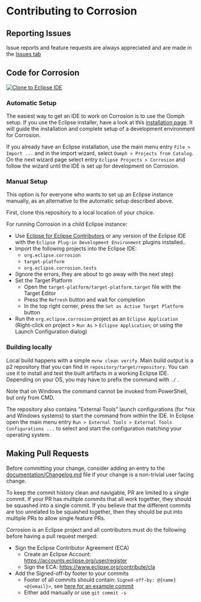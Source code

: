 # Contributing to Corrosion

## Reporting Issues
Issue reports and feature requests are always appreciated and are made in the [Issues tab](https://github.com/eclipse/corrosion/issues)

## Code for Corrosion

<a href="https://mickaelistria.github.io/redirctToEclipseIDECloneCommand/redirect.html"><img src="https://mickaelistria.github.io/redirctToEclipseIDECloneCommand/cloneToEclipseBadge.png" alt="Clone to Eclipse IDE"/></a>

### Automatic Setup

The easiest way to get an IDE to work on Corrosion is to use the Oomph setup.
If you use the Eclipse installer, have a look at this [installation page](https://www.eclipse.org/setups/installer/?url=https://raw.githubusercontent.com/eclipse/corrosion/master/target-platform/CorrosionConfiguration.setup).
It will guide the installation and complete setup of a development environment for Corrosion.

If you already have an Eclipse installation, use the main menu entry `File > Import ...` and in the import wizard, select `Oomph > Projects from Catalog`.
On the next wizard page select entry `Eclipse Projects > Corrosion` and follow the wizard until the IDE is set up for development on Corrosion.

### Manual Setup

This option is for everyone who wants to set up an Eclipse instance manually, as an alternative to the automatic setup described above.

First, clone this repository to a local location of your choice.

For running Corrosion in a child Eclipse instance:

 - Use [Eclipse for Eclipse Contributors](https://www.eclipse.org/downloads/packages/) or any version of the Eclipse IDE with the `Eclipse Plug-in Development Environment` plugins installed..
 - Import the following projects into the Eclipse IDE:
   - `org.eclipse.corrosion`
   - `target-platform`
   - `org.eclipse.corrosion.tests`
 - (Ignore the errors, they are about to go away with the next step)
 - Set the Target Platform
   - Open the `target-platform/target-platform.target` file with the Target Editor
   - Press the `Refresh` button and wait for completion
   - In the top right corner, press the `Set as Active Target Platform` button
 - Run the `org.eclipse.corrosion` project as an `Eclipse Application` (Right-click on project > `Run As` > `Eclipse Application`; or using the Launch Configuration dialog)

### Building locally

Local build happens with a simple `mvnw clean verify`. Main build output is a p2 repository that you can find in `repository/target/repository`. You can use it to install and test the built artifacts in a working Eclipse IDE.  
Depending on your OS, you may have to prefix the command with `./` . 

Note that on Windows the command cannot be invoked from PowerShell, but only from CMD.

The repository also contains "External Tools" launch configurations (for *nix and Windows systems) to start the command from within the IDE.
In Eclipse open the main menu entry `Run > External Tools > External Tools Configurations ...` to select and start the 
configuration matching your operating system.

## Making Pull Requests

Before committing your change, consider adding an entry to the [documentation/Changelog.md](documentation/Changelog.md) file
if your change is a non-trivial user facing change.

To keep the commit history clean and navigable, PR are limited to a single commit. If your PR has multiple commits that all work together, they should be squashed into a single commit. If you believe that the different commits are too unrelated to be squashed together, then they should be put into multiple PRs to allow single feature PRs.

Corrosion is an Eclipse project and all contributors must do the following before having a pull request merged:
 - Sign the Eclipse Contributor Agreement (ECA)
	- Create an Eclipse Account: https://accounts.eclipse.org/user/register
	- Sign the ECA: https://www.eclipse.org/contribute/cla
 - Add the Signed-off-by footer to your commits
	- Footer of all commits should contain: `Signed-off-by: @{name} <@{email}>`, see [here for an example commit](https://github.com/eclipse/corrosion/commit/09f4fa5d771bca3de6f4e5454ad324a517fc42bf)
	- Either add manually or use `git commit -s`

